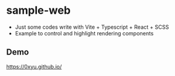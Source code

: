 # sample-web
- Just some codes write with Vite + Typescript + React + SCSS
- Example to control and highlight rendering components

## Demo
https://0xyu.github.io/
